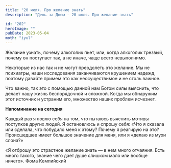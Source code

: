 ```yaml
---
title: "20 июля. Про желание знать"
description: "День за Днем - 20 июля. Про желание знать"

id: "202"
heroImage: ""
pubDate: 2023-05-04
moth: "iyul"
---
```


Желание узнать, почему алкоголик пьет, или, когда алкоголик трезвый, почему он
поступает так, а не иначе, чаще всего невыполнимо.

Некоторые из нас так и не могут преодолеть это желание. Мы не психиатры, наши
исследования заканчиваются крушением надежд, поэтому давайте примем это как
неосуществимое и не столь важное.

Что важно, так это с помощью данной нам Богом силы выяснить, что делает нашу
жизнь беспорядочной и сложной. Когда мы обнаружим этот источник и устраним
его, множество наших проблем исчезнет.

**Напоминание на сегодня**

Каждый раз я ловлю себя на том, что пытаюсь выяснить мотивы поступков других
людей. Я остановлюсь и спрошу себя: «Что я сказала или сделала, что побудило
меня к этому? Почему я реагирую на это? Происшедшее имеет большое значение для
меня, или я «делаю из мухи слона?»

«Я отброшу это страстное желание знать — в нем много отчаяния. Есть много
такого, знание чего дает душе слишком мало или вообще ничего». Фома Кемпийский
